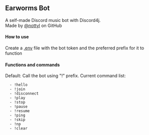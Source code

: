 ## Earworms Bot
A self-made Discord music bot with Discord4j. \
Made by [@nottyl](https://www.github.com/nottyl) on GitHub
#### How to use
Create a [.env](https://github.com/cdimascio/dotenv-java) file with the bot token and the preferred prefix for it to function 
#### Functions and commands
Default: Call the bot using "!" prefix.
Current command list:
```
  - !hello
  - !join
  - !disconnect
  - !play
  - !stop
  - !pause
  - !resume
  - !ping
  - !skip
  - !np
  - !clear
```

